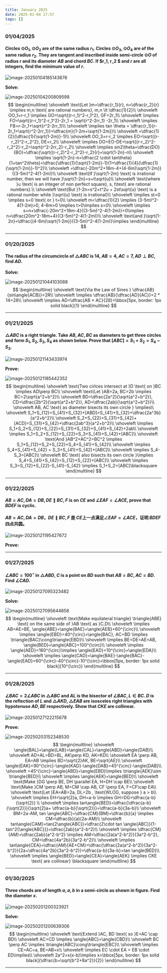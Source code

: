 ```yaml
---
title: January 2025
date: 2025-01-04 17:57
tags: []
---
```


### 01/04/2025

#### Circles $\odot{O_1}, \odot{O_2}$ are of the same radius $r_1$. Circles $\odot{O_3}, \odot{O_4}$ are of the same radius $r_2$. They are tangent and inscribed inside semi-circle $\odot{O}$ of radius $r$ and its diameter $AB$ and chord $BC$. If $r_1, r_2 $ and $r$ are all integers, find the minimum value of $r$.

![image-20250104185143876](/assets/images/2025/image-20250104180430988.png)

**Solve:**

![image-20250104200809598](/assets/images/2025/image-20250104195848594.png)
$$
\begin{multline}
\shoveleft \text{Let }m=\dfrac{r_1}{r}, n=\dfrac{r_2}{r} \implies m,n \text{ are rational numbers}, m,n \lt \dfrac{1}{2}\\
\shoveleft OO_1=r-r_1 \implies GO=\sqrt{(r-r_1)^2-r_1^2}, GF=2r_1\\
\shoveleft \implies FO=\sqrt{(r-r_1)^2-r_1^2}-2r_1 = \sqrt{r^2-2rr_1} -2r_1\\
\shoveleft \implies FB=r-2r_1+\sqrt{r^2-2rr_1}\\
\shoveleft \implies tan \theta = \dfrac{r_1}{r-2r_1+\sqrt{r^2-2rr_1}}=\dfrac{m}{1-2m+\sqrt{1-2m}}\\
\shoveleft =\dfrac{1}{2}(\dfrac{1}{\sqrt{1-2m}}-1)\\
\shoveleft OO_3=r-r_2 \implies EO=\sqrt{(r-r_2)^2-r_2^2}, DE=r_2\\
\shoveleft \implies DO=EO-DE=\sqrt{(r-r_2)^2-r_2^2}-r_2=\sqrt{r^2-2rr_2}-r_2\\
\shoveleft \implies sin2\theta=\dfrac{DO}{BO}=\dfrac{\sqrt{(r-r_2)^2-r_2^2}-r_2}{r}=\sqrt{1-2n}-n\\
\shoveleft \implies \sqrt{1-2n}-n=\dfrac{2 \cdot tan\theta}{1+tan^2\theta}=\dfrac{\dfrac{1}{\sqrt{1-2m}}-1}{1+\dfrac{1}{4}(\dfrac{1}{\sqrt{1-2m}}-1)^2}\\
\shoveleft =\dfrac{-20m^2+18m-4+(4-6m)\sqrt{1-2m}}{(3-5m)^2-4(1-2m)}\\
\shoveleft \text{If }\sqrt{1-2m} \text{ is irrational number, then we will have }\sqrt{1-2n}=s+t\sqrt{u}\\
\shoveleft \text{where }u \text{ is an integer of non perfect square}, s, t\text{ are rational numbers}.\\
\shoveleft \text{But }1-2n=s^2+t^2u + 2st\sqrt{u} \text{ is a rational number while }\sqrt{u} \text{ is irrational}\\
\shoveleft \implies st=0 \implies s=0 \text{ or } t=0\\
\shoveleft m<\dfrac{1}{2} \implies (3-5m)^2-4(1-2m)>0, 4-6m>0 \implies t>0\implies s=0\\
\shoveleft \implies s=n+\dfrac{-20m^2+18m-4}{(3-5m)^2-4(1-2m)}=0\implies n=\dfrac{20m^2-18m+4}{(3-5m)^2-4(1-2m)}\\
\shoveleft \text{and }\sqrt{1-2n}=\dfrac{(4-6m)\sqrt{1-2m}}{(3-5m)^2-4(1-2m)}\implies
\end{multline}
$$

---

### 01/20/2025

#### The radius of the circumcircle of $\triangle{ABC}$ is $14$, $AB=4, AC=7, AD\perp BC$, find $AD$.

**Solve:**

![image-20250121044103088](/assets/images/2025/image-20250121044103088.png)
$$
\begin{multline}
\shoveleft \text{Via the Law of Sines } \dfrac{AB}{sin\angle{ACB}}=2R\\
\shoveleft \implies \dfrac{AB}{\dfrac{AD}{AC}}=2 * 14=28\\
\shoveleft \implies AD=\dfrac{AB * AC}{28}=\bbox[5px, border: 1px solid black]{1}
\end{multline}
$$

---

### 01/21/2025

#### $\triangle{ABC}$ is a right triangle. Take $AB,AC,BC$ as diameters to get three circles and form $S_1, S_2, S_3, S_4$ as shown below. Prove that $[ABC]=S_1+S_2=S_4-S_3$.

![image-20250121143433974](/assets/images/2025/image-20250121143433974.png)

**Prove:**

![image-20250121185442352](/assets/images/2025/image-20250121185442352.png)
$$
\begin{multline}
\shoveleft \text{Two cirlces intersect at }D \text{ on }BC \implies AD\perp BC\\
\shoveleft \text{Let }AB=2a, BC=2b \implies BC=2\sqrt{a^2+b^2}\\
\shoveleft BD=\dfrac{2a^2}{\sqrt{a^2+b^2}}, CD=\dfrac{2b^2}{\sqrt{a^2+b^2}}, AD=\dfrac{2ab}{\sqrt{a^2+b^2}}\\
\shoveleft AB, AC \text{ as diameter bisects its own circle } \implies\\
\shoveleft S_1+S_{12}=S_{41}+S_{32}+[ABD]=S_{41}+S_{32}+\dfrac{2a^3b}{a^2+b^2}\\
\shoveleft S_2+S_{22}=S_{31}+S_{42}+[ACD]=S_{31}+S_{42}+\dfrac{2ab^3}{a^2+b^2}\\
\shoveleft \implies S_1+S_2+S_{12}+S_{22}=S_{31}+S_{32}+S_{41}+S_{42}+2ab\\
\shoveleft \implies S_1+S_2+S_{12}+S_{22}=S_3+S_{41}+S_{42}+[ABC]\\
\shoveleft \text{And }AB^2+AC^2=BC^2 \implies S_1+S_{12}+S_2+S_{22}=S_4+S_{41}+S_{42}\\
\shoveleft \implies S_4+S_{41}+S_{42} = S_3+S_{41}+S_{42}+[ABC]\\
\shoveleft \implies S_4-S_3=[ABC]\\
\shoveleft BC \text{ also bisects its own circle }\implies S_4+S_{41}+S_{42}=S_{12}+S_{22}+[ABC]\\
\shoveleft \implies S_3=S_{12}+S_{22}-S_{41}-S_{42} \implies S_1+S_2=[ABC]\blacksquare
\end{multline}
$$

---

### 01/22/2025

#### $AB=AC, DA=DB, DE \parallel BC$, $F$ is on $CE$ and $\angle{EAF}=\angle{ACE}$, prove that $BDEF$ is cyclic.

#### $AB=AC, DA=DB， DE \parallel BC, F$ 是 $CE$上一点满足$\angle{EAF}=\angle{ACE}$，证明 $BDEF$四点共圆。

![image-20250121195427672](/assets/images/2025/image-20250121194935445.png)

**Prove:**

---

### 01/27/2025

#### $\angle{ABC}=100^{\circ}$ in $\triangle{ABD}$, $C$ is a point on $BD$ such that $AB=BC, AC=BD$. Find $\angle{CAD}$.

![image-20250127095323482](/assets/images/2025/image-20250127095323482.png)

**Solve:**

![image-20250127095644858](/assets/images/2025/image-20250127095644858.png)
$$
\begin{multline}
\shoveleft \text{Make equilateral triangle} \triangle{ABE} \text{ on the same side of }AB \text{ as }C,D\\
\shoveleft \implies AB=AE=BE, \angle{ABE}=\angle{BAE}=\angle{AEB}=60^{\circ}\\
\shoveleft \implies \angle{EBD}=40^{\circ}=\angle{BAC}, AC=BD \implies \triangle{BAC}\cong\triangle{EBD}\\
\shoveleft \implies BE=DE=AE=AB, \angle{BED}=\angle{ABC}=100^{\circ}\\
\shoveleft \implies \angle{AED}=160^{\circ}\implies \angle{EAD}=10^{\circ}=\angle{EDA}\\
\shoveleft \implies \angle{CAD}=\angle{BAE}-\angle{BAC}-\angle{EAD}=60^{\circ}-40^{\circ}-10^{\circ}=\bbox[5px, border: 1px solid black]{10^{\circ}}
\end{multline}
$$

---

### 01/28/2025

#### $\angle{BAC}=2\angle{ABC}$ in $\triangle{ABC}$ and $AL$ is the bisector of $\angle{BAC}, L \in BC$. $D$ is the reflection of $L$ and $\triangle{AKD}, \triangle{EAB}$ are isosceles right triangles with hypotenuse $AD, BE$ respectively. Show that $CKE$ are collinear.

![image-20250127122215678](/assets/images/2025/image-20250127122215678.png)

**Prove:**

![image-20250203152348530](/assets/images/2025/image-20250203152348530.png)
$$
\begin{multline}
\shoveleft \angle{BAL}=\angle{LAB}=\angle{CAL}=\angle{ABD}=\angle{DAB}\\
\shoveleft AD=AL=BD=BL, AK\perp KD, AK=KD\\
\shoveleft EA \perp AB, EA=AB \implies BD=\sqrt{2}AK, BE=\sqrt{AE}\\
\shoveleft \angle{EAK}=90^{\circ}-\angle{KAD}-\angle{DAB}=45^{\circ}-\angle{DAB}\\
\shoveleft =45^{\circ}-\angle{ABD}=\angle{EBD}\implies \triangle{AEK}\sim \triangle{BED}\\
\shoveleft \implies \angle{AEK}=\angle{BED}\\
\shoveleft \text{Make }DG \perp BE, DH \parallel EA, H=DH \cap BE\\
\shoveleft \text{Make }CM \perp AB, M=CM \cap AB, CF \perp EA, F=CF\cap EA\\
\shoveleft \text{Let }EA=AB=2a, DL=2b , \text{WLOG, suppose } a > b\\
\shoveleft \implies EH=\sqrt{2}a, DH=a-b \implies GH=DG=\dfrac{a-b}{\sqrt{2}}  \\
\shoveleft  \implies tan\angle{BED}=\dfrac{\dfrac{a-b}{\sqrt{2}}}{\sqrt{2}a+ \dfrac{a-b}{\sqrt{2}}}=\dfrac{a-b}{3a-b}\\
\shoveleft BM=2a-AM, tan \angle{ABC}=\dfrac{CM}{BM}=\dfrac{b}{a} \implies CM=\dfrac{b}{a}(2a-AM)\\
\shoveleft  tan\angle{CAM}=tan(2\angle{ABC})=\dfrac{2\cdot  tan \angle{ABC}}{1-tan^2{\angle{ABC}}}=\dfrac{2ab}{a^2-b^2}\\
\shoveleft \implies \dfrac{CM}{AM}=\dfrac{2ab}{a^2-b^2} \implies AM=\dfrac{2a(a^2-b^2)}{3a^2-b^2}, CM=\dfrac{4a^2b}{3a^2-b^2}\\
\shoveleft \implies tan\angle{CEA}=\dfrac{AM}{AE+CM}=\dfrac{\dfrac{2a(a^2-b^2)}{3a^2-b^2}}{2a+\dfrac{4a^2b}{3a^2-b^2}}=\dfrac{a-b}{3a-b}=tan \angle{BED}\\
\shoveleft \implies \angle{BED}=\angle{CEA}=\angle{AEK} \implies CKE \text{ are collinear} \blacksquare
\end{multline}
$$

---

### 01/30/2025

#### Three chords are of length $a,a,b$ in a semi-circle as shown in figure. Find the diameter $x$.

![image-20250201200323921](/assets/images/2025/image-20250201200323921.png)

**Solve:**

![image-20250201200639306](/assets/images/2025/image-20250201200639306.png)
$$
\begin{multline}
\shoveleft \text{Extend }AC, BD \text{ so }E=AC \cap BD\\
\shoveleft AC=CD \implies \angle{ABC}=\angle{CBD}\\
\shoveleft BC \perp AC \implies \triangle{ABC}\cong\triangle{EBC}\\
\shoveleft \implies CE=AC=a, BE=AB=x\\
\shoveleft \implies EC \cdot EA = EB \cdot ED\implies\\
\shoveleft 2a^2=x(x-b)\implies x=\bbox[5px, border: 1px solid black]{\dfrac{b+\sqrt{b^2+8a^2}}{2}}
\end{multline}
$$

---
